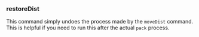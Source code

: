 ### restoreDist

This command simply undoes the process made by the `moveDist` command. This is helpful if you need to run this after the actual `pack` process.
